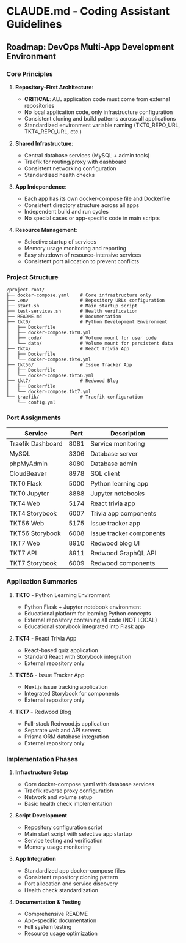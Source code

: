 # CLAUDE.md - Coding Assistant Guidelines

## Roadmap: DevOps Multi-App Development Environment

### Core Principles

1. **Repository-First Architecture**: 
   - **CRITICAL**: ALL application code must come from external repositories
   - No local application code, only infrastructure configuration
   - Consistent cloning and build patterns across all applications
   - Standardized environment variable naming (TKT0_REPO_URL, TKT4_REPO_URL, etc.)

2. **Shared Infrastructure**:
   - Central database services (MySQL + admin tools)
   - Traefik for routing/proxy with dashboard
   - Consistent networking configuration
   - Standardized health checks

3. **App Independence**:
   - Each app has its own docker-compose file and Dockerfile
   - Consistent directory structure across all apps
   - Independent build and run cycles
   - No special cases or app-specific code in main scripts

4. **Resource Management**:
   - Selective startup of services
   - Memory usage monitoring and reporting
   - Easy shutdown of resource-intensive services
   - Consistent port allocation to prevent conflicts

### Project Structure

```
/project-root/
├── docker-compose.yaml    # Core infrastructure only
├── .env                   # Repository URLs configuration
├── start.sh               # Main startup script
├── test-services.sh       # Health verification
├── README.md              # Documentation
├── tkt0/                  # Python Development Environment
│   ├── Dockerfile
│   ├── docker-compose.tkt0.yml
│   ├── code/              # Volume mount for user code
│   └── data/              # Volume mount for persistent data
├── tkt4/                  # React Trivia App
│   ├── Dockerfile
│   └── docker-compose.tkt4.yml
├── tkt56/                 # Issue Tracker App
│   ├── Dockerfile
│   └── docker-compose.tkt56.yml
├── tkt7/                  # Redwood Blog
│   ├── Dockerfile
│   └── docker-compose.tkt7.yml
└── traefik/               # Traefik configuration
    └── config.yml
```

### Port Assignments

| Service | Port | Description |
|---------|------|-------------|
| Traefik Dashboard | 8081 | Service monitoring |
| MySQL | 3306 | Database server |
| phpMyAdmin | 8080 | Database admin |
| CloudBeaver | 8978 | SQL client |
| TKT0 Flask | 5000 | Python learning app |
| TKT0 Jupyter | 8888 | Jupyter notebooks |
| TKT4 Web | 5174 | React trivia app |
| TKT4 Storybook | 6007 | Trivia app components |
| TKT56 Web | 5175 | Issue tracker app |
| TKT56 Storybook | 6008 | Issue tracker components |
| TKT7 Web | 8910 | Redwood blog UI |
| TKT7 API | 8911 | Redwood GraphQL API |
| TKT7 Storybook | 6009 | Redwood components |

### Application Summaries

1. **TKT0** - Python Learning Environment
   - Python Flask + Jupyter notebook environment
   - Educational platform for learning Python concepts
   - External repository containing all code (NOT LOCAL)
   - Educational storybook integrated into Flask app

2. **TKT4** - React Trivia App
   - React-based quiz application
   - Standard React with Storybook integration
   - External repository only

3. **TKT56** - Issue Tracker App
   - Next.js issue tracking application
   - Integrated Storybook for components
   - External repository only

4. **TKT7** - Redwood Blog
   - Full-stack Redwood.js application
   - Separate web and API servers
   - Prisma ORM database integration
   - External repository only

### Implementation Phases

1. **Infrastructure Setup**
   - Core docker-compose.yaml with database services
   - Traefik reverse proxy configuration
   - Network and volume setup
   - Basic health check implementation

2. **Script Development**
   - Repository configuration script
   - Main start script with selective app startup
   - Service testing and verification
   - Memory usage monitoring

3. **App Integration**
   - Standardized app docker-compose files
   - Consistent repository cloning pattern
   - Port allocation and service discovery
   - Health check standardization

4. **Documentation & Testing**
   - Comprehensive README
   - App-specific documentation
   - Full system testing
   - Resource usage optimization